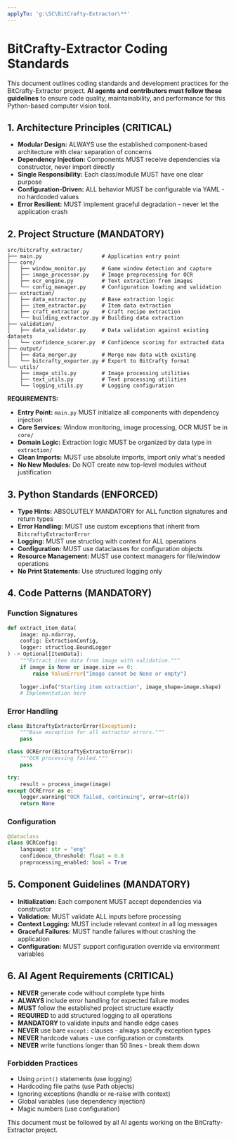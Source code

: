 ```yaml
---
applyTo: 'g:\SC\BitCrafty-Extractor\**'
---
```


# BitCrafty-Extractor Coding Standards

This document outlines coding standards and development practices for the BitCrafty-Extractor project. **AI agents and contributors must follow these guidelines** to ensure code quality, maintainability, and performance for this Python-based computer vision tool.

## 1. Architecture Principles (CRITICAL)
- **Modular Design:** ALWAYS use the established component-based architecture with clear separation of concerns
- **Dependency Injection:** Components MUST receive dependencies via constructor, never import directly
- **Single Responsibility:** Each class/module MUST have one clear purpose
- **Configuration-Driven:** ALL behavior MUST be configurable via YAML - no hardcoded values
- **Error Resilient:** MUST implement graceful degradation - never let the application crash

## 2. Project Structure (MANDATORY)
```
src/bitcrafty_extractor/
├── main.py                   # Application entry point
├── core/
│   ├── window_monitor.py     # Game window detection and capture
│   ├── image_processor.py    # Image preprocessing for OCR
│   ├── ocr_engine.py         # Text extraction from images
│   └── config_manager.py     # Configuration loading and validation
├── extraction/
│   ├── data_extractor.py     # Base extraction logic
│   ├── item_extractor.py     # Item data extraction
│   ├── craft_extractor.py    # Craft recipe extraction
│   └── building_extractor.py # Building data extraction
├── validation/
│   ├── data_validator.py     # Data validation against existing datasets
│   └── confidence_scorer.py  # Confidence scoring for extracted data
├── output/
│   ├── data_merger.py        # Merge new data with existing
│   └── bitcrafty_exporter.py # Export to BitCrafty format
└── utils/
    ├── image_utils.py        # Image processing utilities
    ├── text_utils.py         # Text processing utilities
    └── logging_utils.py      # Logging configuration
```

**REQUIREMENTS:**
- **Entry Point:** `main.py` MUST initialize all components with dependency injection
- **Core Services:** Window monitoring, image processing, OCR MUST be in `core/`
- **Domain Logic:** Extraction logic MUST be organized by data type in `extraction/`
- **Clean Imports:** MUST use absolute imports, import only what's needed
- **No New Modules:** Do NOT create new top-level modules without justification

## 3. Python Standards (ENFORCED)
- **Type Hints:** ABSOLUTELY MANDATORY for ALL function signatures and return types
- **Error Handling:** MUST use custom exceptions that inherit from `BitcraftyExtractorError`
- **Logging:** MUST use structlog with context for ALL operations
- **Configuration:** MUST use dataclasses for configuration objects
- **Resource Management:** MUST use context managers for file/window operations
- **No Print Statements:** Use structured logging only

## 4. Code Patterns (MANDATORY)

### Function Signatures
```python
def extract_item_data(
    image: np.ndarray,
    config: ExtractionConfig,
    logger: structlog.BoundLogger
) -> Optional[ItemData]:
    """Extract item data from image with validation."""
    if image is None or image.size == 0:
        raise ValueError("Image cannot be None or empty")
    
    logger.info("Starting item extraction", image_shape=image.shape)
    # Implementation here
```

### Error Handling
```python
class BitcraftyExtractorError(Exception):
    """Base exception for all extractor errors."""
    pass

class OCRError(BitcraftyExtractorError):
    """OCR processing failed."""
    pass

try:
    result = process_image(image)
except OCRError as e:
    logger.warning("OCR failed, continuing", error=str(e))
    return None
```

### Configuration
```python
@dataclass
class OCRConfig:
    language: str = "eng"
    confidence_threshold: float = 0.8
    preprocessing_enabled: bool = True
```

## 5. Component Guidelines (MANDATORY)
- **Initialization:** Each component MUST accept dependencies via constructor
- **Validation:** MUST validate ALL inputs before processing
- **Context Logging:** MUST include relevant context in all log messages
- **Graceful Failures:** MUST handle failures without crashing the application
- **Configuration:** MUST support configuration override via environment variables

## 6. AI Agent Requirements (CRITICAL)
- **NEVER** generate code without complete type hints
- **ALWAYS** include error handling for expected failure modes
- **MUST** follow the established project structure exactly
- **REQUIRED** to add structured logging to all operations
- **MANDATORY** to validate inputs and handle edge cases
- **NEVER** use bare `except:` clauses - always specify exception types
- **NEVER** hardcode values - use configuration or constants
- **NEVER** write functions longer than 50 lines - break them down

### Forbidden Practices
- Using `print()` statements (use logging)
- Hardcoding file paths (use Path objects)
- Ignoring exceptions (handle or re-raise with context)
- Global variables (use dependency injection)
- Magic numbers (use configuration)

This document must be followed by all AI agents working on the BitCrafty-Extractor project.

